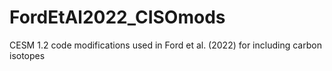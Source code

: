 # FordEtAl2022_CISOmods
CESM 1.2 code modifications used in Ford et al. (2022) for including carbon isotopes
